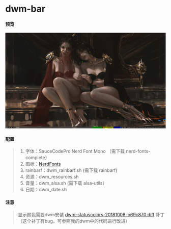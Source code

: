 # dwm-bar

#### 预览

![t](./image/image.gif)

#### 配置

> 1. 字体：SauceCodePro Nerd Font Mono （需下载 nerd-fonts-complete）
> 2. 图标：[NerdFonts](https://www.nerdfonts.com/cheat-sheet)
> 3. rainbarf：dwm_rainbarf.sh (需下载 rainbarf)
> 4. 资源：dwm_resources.sh
> 5. 音量：dwm_alsa.sh (需下载 alsa-utils）
> 6. 日期：dwm_date.sh

#### 注意

> 显示颜色需要dwm安装 [dwm-statuscolors-20181008-b69c870.diff](https://dwm.suckless.org/patches/statuscolors/dwm-statuscolors-20181008-b69c870.diff) 补丁（这个补丁有bug，可参照我的dwm中的代码进行改进）